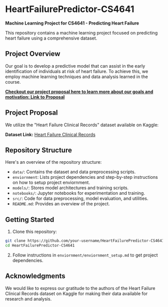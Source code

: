 # HeartFailurePredictor-CS4641

**Machine Learning Project for CS4641 - Predicting Heart Failure**

This repository contains a machine learning project focused on predicting heart failure using a comprehensive dataset.

## Project Overview

Our goal is to develop a predictive model that can assist in the early identification of individuals at risk of heart failure. To achieve this, we employ machine learning techniques and data analysis learned in the course.

**<u>Checkout our project proposal here to learn more about our goals and motivation: [Link to Proposal](PROPOSAL.md)</u>**

## Project Proposal

We utilize the "Heart Failure Clinical Records" dataset available on Kaggle:

**Dataset Link:** [Heart Failure Clinical Records](https://www.kaggle.com/datasets/andrewmvd/heart-failure-clinical-data)

## Repository Structure

Here's an overview of the repository structure:

- `data/`: Contains the dataset and data preprocessing scripts.
- `enviornment`: Lists project dependencies and step-by-step instructions on how to setup project enviornment.
- `models/`: Stores model architectures and training scripts.
- `notebooks/`: Jupyter notebooks for experimentation and training.
- `src/`: Code for data preprocessing, model evaluation, and utilities.
- `README.md`: Provides an overview of the project.

## Getting Started

1. Clone this repository:

```bash
git clone https://github.com/your-username/HeartFailurePredictor-CS4641.git
cd HeartFailurePredictor-CS4641
```

2. Follow instructions in `enviornment/enviornment_setup.md` to get project dependencies.

## Acknowledgments

We would like to express our gratitude to the authors of the Heart Failure Clinical Records dataset on Kaggle for making their data available for research and analysis.